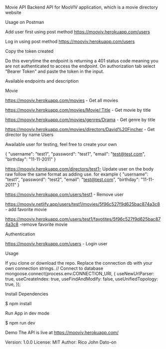 Movie API
Backend API for MooVIV application, which is a movie directory website

Usage on Postman

Add user first using post method https://mooviv.herokuapp.com/users

Log in using post method https://mooviv.herokuapp.com/users

Copy the token created

Do this everytime the endpoint is returning a 401 status code meaning you are not authenticated to access the endpoint. On authorization tab select "Bearer Token" and paste the token in the input.

Available endpoints and description

Movie

https://mooviv.herokuapp.com/movies - Get all movies

https://mooviv.herokuapp.com/movies/Movie/:Title - Get movie by title

https://mooviv.herokuapp.com/movies/genres/Drama - Get genre by title

https://mooviv.herokuapp.com/movies/directors/David%20Fincher - Get director by name
Users

Awailable user for testing, feel free to create your own

{
  "username": "test1",
  "password": "test1",
  "email": "test@test.com",
  "birthday": "11-11-2011"
}

https://mooviv.herokuapp.com/directors/test1- Update user on the body raw follow the same format as adding use.
for example
{
  "username": "test1",
  "password": "test2",
  "email": "test@test.com",
  "birthday": "11-11-2011"
}

https://mooviv.herokuapp.com/users/test1 - Remove user

https://mooviv.netlify.app/users/test1/movies/5f96c527f9d625bac874a3c8 - add favorite movie

https://mooviv.herokuapp.com/users/test1/favotites/5f96c527f9d625bac874a3c8 -remove favorite movie

Authentication

https://mooviv.herokuapp.com/users - Login user

Usage

If you clone or download the repo. Replace the connection db with your own connection strings.
// Connect to database
mongoose.connect(process.env.CONNECTION_URI, {
  useNewUrlParser: true,
  useCreateIndex: true,
  useFindAndModify: false,
  useUnifiedTopology: true,
});

Install Dependencies

$ npm install

Run App in dev mode

$ npm run dev

Demo
The API is live at https://mooviv.herokuapp.com/

Version: 1.0.0
License: MIT
Author: Rico John Dato-on
